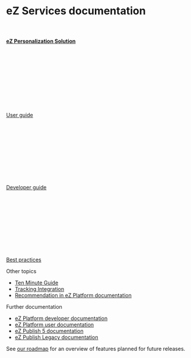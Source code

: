 # eZ Services documentation

&nbsp;

<div class="card">
    <div class="card-body">
        <h4 class="card-title text-center"><a href="personalization/about_personalization/" class="card-link"><strong>eZ Personalization Solution</strong></a></h4>
    </div>
</div>

<div class="card-group">
    <div class="card text-center">
        <div class="card-body"><a href="/personalization/user_guide/introduction/">
        <svg class="ez-icon front-page-icon">
            <use xlink:href="images/ez-icons.svg#content-draft"></use>
        </svg>
        </a></div>
        <div class="card-footer bg-transparent">
            <p class="card-text"><a href="/personalization/user_guide/introduction/" class="card-link">User guide</a></p>
        </div>
    </div>
    <div class="card text-center">
        <div class="card-body"><a href="personalization/developer_guide/tracking_api/">
        <svg class="ez-icon front-page-icon">
            <use xlink:href="images/ez-icons.svg#content-type"></use>
        </svg>
        </a></div>
        <div class="card-footer bg-transparent">
            <p class="card-text"><a href="personalization/developer_guide/tracking_api/" class="card-link">Developer guide</a></p>
        </div>
    </div>
    <div class="card text-center">
        <div class="card-body"><a href="personalization/best_practices/recommendation_integration/">
        <svg class="ez-icon front-page-icon">
            <use xlink:href="images/ez-icons.svg#bookmark-manager"></use>
        </svg></a></div>
        <div class="card-footer bg-transparent">
            <p class="card-text"><a href="personalization/best_practices/recommendation_integration/" class="card-link">Best practices</a></p>
        </div>
    </div>
</div>

<div class="card-group">
<div class="card">
  <div class="card-header">Other topics</div>
  <ul class="list-group list-group-flush">
    <li class="list-group-item"><a href="personalization/ten_minute_guide/" class="card-link">Ten Minute Guide</a></li>
    <li class="list-group-item"><a href="personalization/best_practices/tracking_integration/" class="card-link"> Tracking Integration</a></li>
    <li class="list-group-item"><a href="https://doc.ezplatform.com/en/latest/guide/personalization/" class="card-link"> Recommendation in eZ Platform documentation</a></li>
  </ul>
</div>
<div class="card">
  <div class="card-header">Further documentation</div>
  <ul class="list-group list-group-flush">
      <li class="list-group-item"><a href="https://doc.ezplatform.com/en/latest/" class="card-link">eZ Platform developer documentation</a></li>
      <li class="list-group-item"><a href="https://doc.ezplatform.com/projects/userguide/en/latest/" class="card-link">eZ Platform user documentation</a></li>
    <li class="list-group-item"><a href="https://doc.ez.no/display/EZP/eZ+Publish+5.x+Developer+Documentation" class="card-link">eZ Publish 5 documentation</a></li>
    <li class="list-group-item"><a href="https://doc.ez.no/eZ-Publish" class="card-link">eZ Publish Legacy documentation</a></li>
  </ul>
</div>
</div>


<div class="card text-center">
  <div class="card-header">See <a href="https://ezplatform.com/Product-Feedback" class="card-link">our roadmap</a> for an overview of features planned for future releases.</div>
</div>


